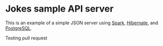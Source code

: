# Jokes sample API server

This is an example of a simple JSON server using [Spark](http://www.sparkjava.com), [Hibernate](http://hibernate.org), and [PostgreSQL](http://www.postgresql.org).

Testing pull request
